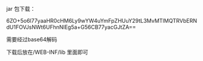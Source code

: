jar 包下载：

6ZO+5o6l77yaaHR0cHM6Ly9wYW4uYmFpZHUuY29tL3MvMTlMQTRVbERNdU1FOVJsNWt6UFhnNlEg5a+G56CB77yacGJtZA==

需要经过base64解码

下载后放在/WEB-INF/lib 里面即可